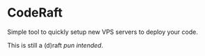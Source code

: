 # CodeRaft

Simple tool to quickly setup new VPS servers to deploy your code.

This is still a (d)raft *pun intended*.

